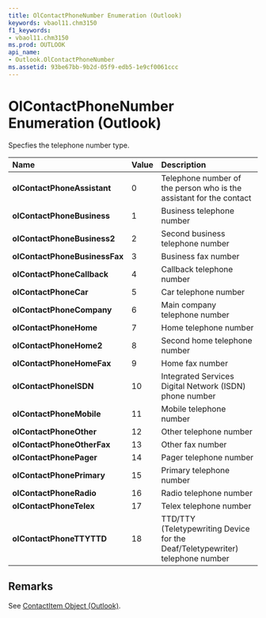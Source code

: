 ```yaml
---
title: OlContactPhoneNumber Enumeration (Outlook)
keywords: vbaol11.chm3150
f1_keywords:
- vbaol11.chm3150
ms.prod: OUTLOOK
api_name:
- Outlook.OlContactPhoneNumber
ms.assetid: 93be67bb-9b2d-05f9-edb5-1e9cf0061ccc
---
```



# OlContactPhoneNumber Enumeration (Outlook)

Specfies the telephone number type.



|**Name**|**Value**|**Description**|
|:-----|:-----|:-----|
| **olContactPhoneAssistant**|0|Telephone number of the person who is the assistant for the contact|
| **olContactPhoneBusiness**|1|Business telephone number|
| **olContactPhoneBusiness2**|2|Second business telephone number|
| **olContactPhoneBusinessFax**|3|Business fax number|
| **olContactPhoneCallback**|4|Callback telephone number|
| **olContactPhoneCar**|5|Car telephone number|
| **olContactPhoneCompany**|6|Main company telephone number|
| **olContactPhoneHome**|7|Home telephone number|
| **olContactPhoneHome2**|8|Second home telephone number|
| **olContactPhoneHomeFax**|9|Home fax number|
| **olContactPhoneISDN**|10|Integrated Services Digital Network (ISDN) phone number|
| **olContactPhoneMobile**|11|Mobile telephone number|
| **olContactPhoneOther**|12|Other telephone number|
| **olContactPhoneOtherFax**|13|Other fax number|
| **olContactPhonePager**|14|Pager telephone number|
| **olContactPhonePrimary**|15|Primary telephone number|
| **olContactPhoneRadio**|16|Radio telephone number|
| **olContactPhoneTelex**|17|Telex telephone number|
| **olContactPhoneTTYTTD**|18|TTD/TTY (Teletypewriting Device for the Deaf/Teletypewriter) telephone number|

## Remarks

See [ContactItem Object (Outlook)](contactitem-object-outlook.md).


